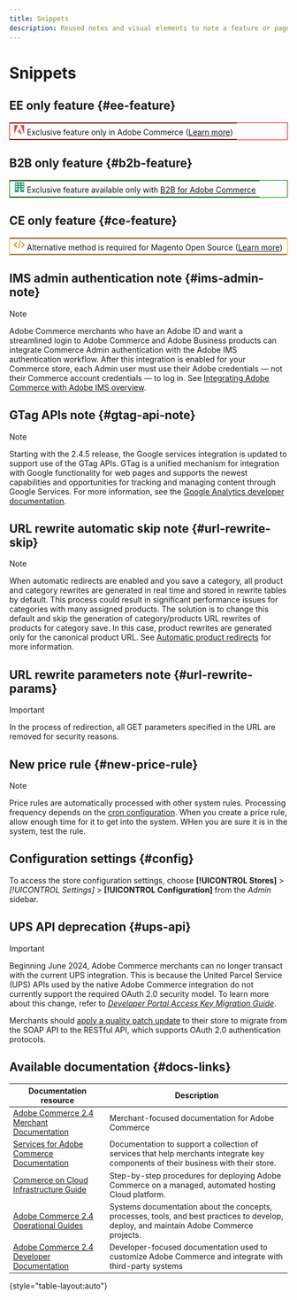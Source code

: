 ```yaml
---
title: Snippets
description: Reused notes and visual elements to note a feature or page applying to a specific edition
---
```

# Snippets

## EE only feature {#ee-feature}

<table style="border:1px solid red">
<tr><td><img alt="Adobe Commerce feature" src="../assets/adobe-logo.svg" width="20" height="20" /> Exclusive feature only in Adobe Commerce (<a href="https://experienceleague.adobe.com/docs/commerce-admin/user-guides/home.html#product-editions">Learn more</a>)</td></tr>
</table>

## B2B only feature {#b2b-feature}

<table style="border:1px solid green">
<tr><td><img alt="B2B for Adobe Commerce feature" src="../assets/b2b.svg" width="20" height="20" /> Exclusive feature available only with <a href="https://experienceleague.adobe.com/docs/commerce-admin/b2b/introduction.html?lang=en">B2B for Adobe Commerce</a></td></tr>
</table>

## CE only feature {#ce-feature}

<table style="border:1px solid orange">
<tr><td><img alt="Magento Open Source feature" src="../assets/open-source.svg" width="20" height="20" /> Alternative method is required for Magento Open Source (<a href="https://experienceleague.adobe.com/docs/commerce-admin/user-guides/home.html#product-editions">Learn more</a>)</td></tr>
</table>

## IMS admin authentication note {#ims-admin-note}

>[!NOTE]
>
>Adobe Commerce merchants who have an Adobe ID and want a streamlined login to Adobe Commerce and Adobe Business products can integrate Commerce Admin authentication with the Adobe IMS authentication workflow. After this integration is enabled for your Commerce store, each Admin user must use their Adobe credentials — not their Commerce account credentials — to log in. See [Integrating Adobe Commerce with Adobe IMS overview](/help/getting-started/adobe-ims-integration-overview.md).

## GTag APIs note {#gtag-api-note}

>[!NOTE]
>
>Starting with the 2.4.5 release, the Google services integration is updated to support use of the GTag APIs. GTag is a unified mechanism for integration with Google functionality for web pages and supports the newest capabilities and opportunities for tracking and managing content through Google Services. For more information, see the [Google Analytics developer documentation](https://developers.google.com/analytics/devguides/collection/gtagjs).

## URL rewrite automatic skip note {#url-rewrite-skip}

>[!NOTE]
>
>When automatic redirects are enabled and you save a category, all product and category rewrites are generated in real time and stored in rewrite tables by default. This process could result in significant performance issues for categories with many assigned products. The solution is to change this default and skip the generation of category/products URL rewrites of products for category save. In this case, product rewrites are generated only for the canonical product URL. See [Automatic product redirects](/help/merchandising-promotions/url-redirect-product-automatic.md) for more information.

## URL rewrite parameters note {#url-rewrite-params}

>[!IMPORTANT]
>
>In the process of redirection, all GET parameters specified in the URL are removed for security reasons.

## New price rule {#new-price-rule}

>[!NOTE]
>
>Price rules are automatically processed with other system rules. Processing frequency depends on the [cron configuration](https://experienceleague.adobe.com/docs/commerce-operations/configuration-guide/cli/configure-cron-jobs.html). When you create a price rule, allow enough time for it to get into the system. WHen you are sure it is in the system, test the rule.

## Configuration settings {#config}

To access the store configuration settings, choose **[!UICONTROL Stores]** > _[!UICONTROL Settings]_ > **[!UICONTROL Configuration]** from the _Admin_ sidebar.

## UPS API deprecation {#ups-api}

>[!IMPORTANT]
>
>Beginning June 2024, Adobe Commerce merchants can no longer transact with the current UPS integration. This is because the United Parcel Service (UPS) APIs used by the native Adobe Commerce integration do not currently support the required OAuth 2.0 security model. To learn more about this change, refer to [_Developer Portal Access Key Migration Guide_](https://developer.ups.com/oauth-developer-guide). <br/>
>
>Merchants should [apply a quality patch update](https://experienceleague.adobe.com/docs/commerce-knowledge-base/kb/troubleshooting/known-issues-patches-attached/ups-shipping-method-integration-migration-from-soap-to-restful-api.html) to their store to migrate from the SOAP API to the RESTful API, which supports OAuth 2.0 authentication protocols.


## Available documentation {#docs-links}

| Documentation resource | Description |
|----------------------- | ----------- |
| [Adobe Commerce 2.4 Merchant Documentation](../landing/home.md) | Merchant-focused documentation for Adobe Commerce |
| [Services for Adobe Commerce Documentation](https://experienceleague.adobe.com/docs/commerce-merchant-services/user-guides/home.html) | Documentation to support a collection of services that help merchants integrate key components of their business with their store. |
| [Commerce on Cloud Infrastructure Guide](https://experienceleague.adobe.com/docs/commerce-cloud-service/user-guide/overview.html) | Step-by-step procedures for deploying Adobe Commerce on a managed, automated hosting Cloud platform. |
| [Adobe Commerce 2.4 Operational Guides](https://experienceleague.adobe.com/docs/commerce-operations/operational-guides/home.html) | Systems documentation about the concepts, processes, tools, and best practices to develop, deploy, and maintain Adobe Commerce projects.|
| [Adobe Commerce 2.4 Developer Documentation](https://developer.adobe.com/commerce/docs) | Developer-focused documentation used to customize Adobe Commerce and integrate with third-party systems |

{style="table-layout:auto"}
